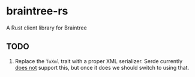 # braintree-rs
A Rust client library for Braintree

## TODO

1. Replace the `ToXml` trait with a proper XML serializer. Serde currently
   [does not](https://github.com/RReverser/serde-xml-rs/issues/7) support this, but
   once it does we should switch to using that.
